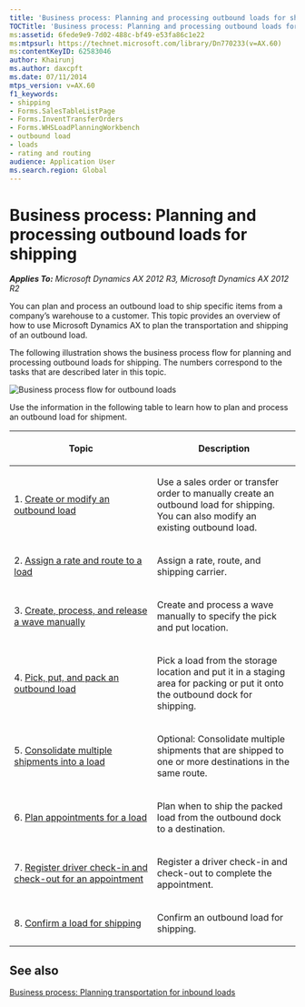 ```yaml
---
title: 'Business process: Planning and processing outbound loads for shipping'
TOCTitle: 'Business process: Planning and processing outbound loads for shipping'
ms:assetid: 6fede9e9-7d02-488c-bf49-e53fa86c1e22
ms:mtpsurl: https://technet.microsoft.com/library/Dn770233(v=AX.60)
ms:contentKeyID: 62583046
author: Khairunj
ms.author: daxcpft
ms.date: 07/11/2014
mtps_version: v=AX.60
f1_keywords:
- shipping
- Forms.SalesTableListPage
- Forms.InventTransferOrders
- Forms.WHSLoadPlanningWorkbench
- outbound load
- loads
- rating and routing
audience: Application User
ms.search.region: Global
---
```


# Business process: Planning and processing outbound loads for shipping 


_**Applies To:** Microsoft Dynamics AX 2012 R3, Microsoft Dynamics AX 2012 R2_

You can plan and process an outbound load to ship specific items from a company’s warehouse to a customer. This topic provides an overview of how to use Microsoft Dynamics AX to plan the transportation and shipping of an outbound load.

The following illustration shows the business process flow for planning and processing outbound loads for shipping. The numbers correspond to the tasks that are described later in this topic.

![Business process flow for outbound loads](images/Dn770230.Planningandprocessingoutboundloads(AX.60).jpg "Business process flow for outbound loads")

Use the information in the following table to learn how to plan and process an outbound load for shipment.

<table>
<colgroup>
<col style="width: 50%" />
<col style="width: 50%" />
</colgroup>
<thead>
<tr class="header">
<th><p>Topic</p></th>
<th><p>Description</p></th>
</tr>
</thead>
<tbody>
<tr class="odd">
<td><p>1. <a href="create-or-modify-an-outbound-load.md">Create or modify an outbound load</a></p></td>
<td><p>Use a sales order or transfer order to manually create an outbound load for shipping. You can also modify an existing outbound load.</p></td>
</tr>
<tr class="even">
<td><p>2. <a href="assign-a-rate-and-route-to-a-load.md">Assign a rate and route to a load</a></p></td>
<td><p>Assign a rate, route, and shipping carrier.</p></td>
</tr>
<tr class="odd">
<td><p>3. <a href="create-process-and-release-a-wave-manually.md">Create, process, and release a wave manually</a></p></td>
<td><p>Create and process a wave manually to specify the pick and put location.</p></td>
</tr>
<tr class="even">
<td><p>4. <a href="pick-put-and-pack-an-outbound-load.md">Pick, put, and pack an outbound load</a></p></td>
<td><p>Pick a load from the storage location and put it in a staging area for packing or put it onto the outbound dock for shipping.</p></td>
</tr>
<tr class="odd">
<td><p>5. <a href="consolidate-multiple-shipments-into-a-load.md">Consolidate multiple shipments into a load</a></p></td>
<td><p>Optional: Consolidate multiple shipments that are shipped to one or more destinations in the same route.</p></td>
</tr>
<tr class="even">
<td><p>6. <a href="plan-appointments-for-a-load.md">Plan appointments for a load</a></p></td>
<td><p>Plan when to ship the packed load from the outbound dock to a destination.</p></td>
</tr>
<tr class="odd">
<td><p>7. <a href="register-driver-check-in-and-check-out-for-an-appointment.md">Register driver check-in and check-out for an appointment</a></p></td>
<td><p>Register a driver check-in and check-out to complete the appointment.</p></td>
</tr>
<tr class="even">
<td><p>8. <a href="confirm-a-load-for-shipping.md">Confirm a load for shipping</a></p></td>
<td><p>Confirm an outbound load for shipping.</p></td>
</tr>
</tbody>
</table>


## See also

[Business process: Planning transportation for inbound loads](business-process-planning-transportation-for-inbound-loads.md)

  


